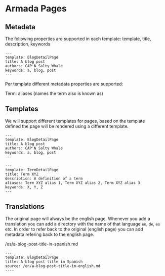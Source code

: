 # Armada Pages

## Metadata

The following properties are supported in each template: template, title, description, keywords

```
---
template: BlogDetailPage
title: A blog post
authors: CAP'N Salty Whale
keywords: a, blog, post
---
```

Per template different metadata properties are supported:

Term: aliases (names the term also is known as)

## Templates

We will support different templates for pages, based on the template defined the page will be rendered using a different template.

```
---
template: BlogDetailPage
title: A blog post
authors: CAP'N Salty Whale
keywords: a, blog, post
---
```

```
---
template: TermDetailPage
title: Term XYZ
description: A definition of a term
aliases: Term XYZ alias 1, Term XYZ alias 2, Term XYZ alias 3
keywords: X, Y, Z
---
```

## Translations

The original page will always be the english page. Whenever you add a translation you can add a directory with the name of that language `en`, `de`, `es` etc. In order to refer back to the original (english page) you can add metadata refering back to the english page.


/es/a-blog-post-title-in-spanish.md
```
---
template: BlogDetailPage
title: A blog post title in Spanish
source: /en/a-blog-post-title-in-english.md
----
```
